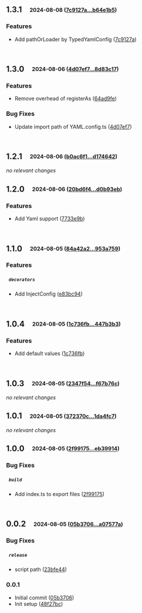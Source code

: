 ## **1.3.1**&emsp;<sub><sup>2024-08-08 ([7c9127a...b64e1b5](https://github.com/cubiless/nest-config-utils/compare/7c9127a3f0dc85d919dd77bb67adeed3e62120f5...b64e1b55d8a1987c76674f735120cfbe0d88f0e3?diff=split))</sup></sub>

### Features

- Add pathOrLoader by TypedYamlConfig ([7c9127a](https://github.com/cubiless/nest-config-utils/commit/7c9127a3f0dc85d919dd77bb67adeed3e62120f5))

<br>

## **1.3.0**&emsp;<sub><sup>2024-08-06 ([4d07ef7...8d83c17](https://github.com/cubiless/nest-config-utils/compare/4d07ef71424d57e3fceb898b2151820a5c44beaa...8d83c1795b55a725d6ed26eaabaed77421cf3777?diff=split))</sup></sub>

### Features

- Remove overhead of registerAs ([64ad9fe](https://github.com/cubiless/nest-config-utils/commit/64ad9fef96465190b6df4446530f43a1febf01d5))

### Bug Fixes

- Update import path of YAML\.config\.ts ([4d07ef7](https://github.com/cubiless/nest-config-utils/commit/4d07ef71424d57e3fceb898b2151820a5c44beaa))

<br>

## **1.2.1**&emsp;<sub><sup>2024-08-06 ([b0ac6f1...d174642](https://github.com/cubiless/nest-config-utils/compare/b0ac6f19206cfa9a832356f6f45a24e06f07de3f...d1746428eaa0413c70c952697228a1a0beeaea9b?diff=split))</sup></sub>

*no relevant changes*
<br>

## **1.2.0**&emsp;<sub><sup>2024-08-06 ([20bd6f4...d0b93eb](https://github.com/cubiless/nest-config-utils/compare/20bd6f496aaecb052ee46751718e37cc892259a3...d0b93eb7602f510a67fdba69fa995000977e7aa1?diff=split))</sup></sub>

### Features

- Add Yaml support ([7733e9b](https://github.com/cubiless/nest-config-utils/commit/7733e9bb7a98ffdef33d9dfea5ddff2b6e0468ba))

<br>

## **1.1.0**&emsp;<sub><sup>2024-08-05 ([84a42a2...953a759](https://github.com/cubiless/nest-config-utils/compare/84a42a23a7c7e337564420f3bc14a6e16a6cea9a...953a7599e89df9eb49760035af5f31c3ad953734?diff=split))</sup></sub>

### Features

##### &ensp;`decorators`

- Add InjectConfig ([e83bc94](https://github.com/cubiless/nest-config-utils/commit/e83bc94e13c8a4260fc488c69cea023cb33fe47d))

<br>

## **1.0.4**&emsp;<sub><sup>2024-08-05 ([1c736fb...447b3b3](https://github.com/cubiless/nest-config-utils/compare/1c736fbafff7881deb7a0a5e0c89c75903ed1968...447b3b3b36f51e471f9d6aca09a5b4e572d2150b?diff=split))</sup></sub>

### Features

- Add default values ([1c736fb](https://github.com/cubiless/nest-config-utils/commit/1c736fbafff7881deb7a0a5e0c89c75903ed1968))

<br>

## **1.0.3**&emsp;<sub><sup>2024-08-05 ([2347f54...f67b76c](https://github.com/cubiless/nest-config-utils/compare/2347f549e7893b5a0d26edb03a5e3c367c0112e4...f67b76c04811cc2d70a97b914eeb920f67ea6aac?diff=split))</sup></sub>

*no relevant changes*
<br>

## **1.0.1**&emsp;<sub><sup>2024-08-05 ([372370c...1da4fc7](https://github.com/cubiless/nest-config-utils/compare/372370c43b7ef80285b32e00b1f3fdc1e711c8e1...1da4fc76f83aa471e2e0ac971d71c7442219474a?diff=split))</sup></sub>

*no relevant changes*
<br>

## **1.0.0**&emsp;<sub><sup>2024-08-05 ([2f99175...eb39914](https://github.com/cubiless/nest-config-utils/compare/2f99175edce74b4850bf97a8975082b5d57dadbf...eb399149dd5308bbb6f3dd7be1b0c09b31905e72?diff=split))</sup></sub>

### Bug Fixes

##### &ensp;`build`

- Add index\.ts to export files ([2f99175](https://github.com/cubiless/nest-config-utils/commit/2f99175edce74b4850bf97a8975082b5d57dadbf))

<br>

## **0.0.2**&emsp;<sub><sup>2024-08-05 ([05b3706...a07577a](https://github.com/cubiless/nest-config-utils/compare/05b3706e3d5a54736dec6750c4fc3d6a655dde6a...a07577a346df085e661c6d026e002c64bb16b9ce?diff=split))</sup></sub>

### Bug Fixes

##### &ensp;`release`

- script path ([23bfe44](https://github.com/cubiless/nest-config-utils/commit/23bfe447ea7ab64b19a3527bdbd447d4cd61a2e1))

### 0.0.1

- Initial commit ([05b3706](https://github.com/cubiless/nest-config-utils/commit/05b3706e3d5a54736dec6750c4fc3d6a655dde6a))
- Init setup ([48f27bc](https://github.com/cubiless/nest-config-utils/commit/48f27bc84633a693fe3abcc41e77be937e218562))

<br>

